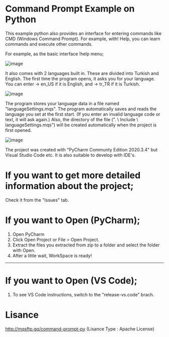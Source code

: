 # Command Prompt Example on Python

This example python also provides an interface for entering commands like CMD (Windows Command Prompt). For example, with! Help, you can learn commands and execute other commands.

For example, as the basic interface !help menu;

![image](https://user-images.githubusercontent.com/70213359/113189096-7d81ac80-9263-11eb-8200-f030a1245dde.png)

It also comes with 2 languages ​​built in. These are divided into Turkish and English. The first time the program opens, it asks you for your language. You can enter -> en_US if it is English, and -> tr_TR if it is Turkish.

![image](https://user-images.githubusercontent.com/70213359/113189459-e2d59d80-9263-11eb-964b-4147df8126ed.png)

The program stores your language data in a file named "languageSettings.mqs". The program automatically saves and reads the language you set at the first start. (If you enter an invalid language code or text, it will ask again.) Also, the directory of the file (". \ Include \ languageSettings.mqs") will be created automatically when the project is first opened.

![image](https://user-images.githubusercontent.com/70213359/113190507-09480880-9265-11eb-9eef-7a232e598be2.png)

The project was created with "PyCharm Communty Edition 2020.3.4" but Visual Studio Code etc. It is also suitable to develop with IDE's.

# If you want to get more detailed information about the project;
Check it from the "Issues" tab.

# If you want to Open (PyCharm);

1. Open PyCharm
2. Click Open Project or File > Open Project.
3. Extract the files you extracted from zip to a folder and select the folder with Open.
4. After a little wait, WorkSpace is ready!

----

# If you want to Open (VS Code);

1. To see VS Code instructions, switch to the "release-vs.code" brach.

# Lisance

http://mqsftp.gq/command-prompt-py (Lisance Type : Apache License)
